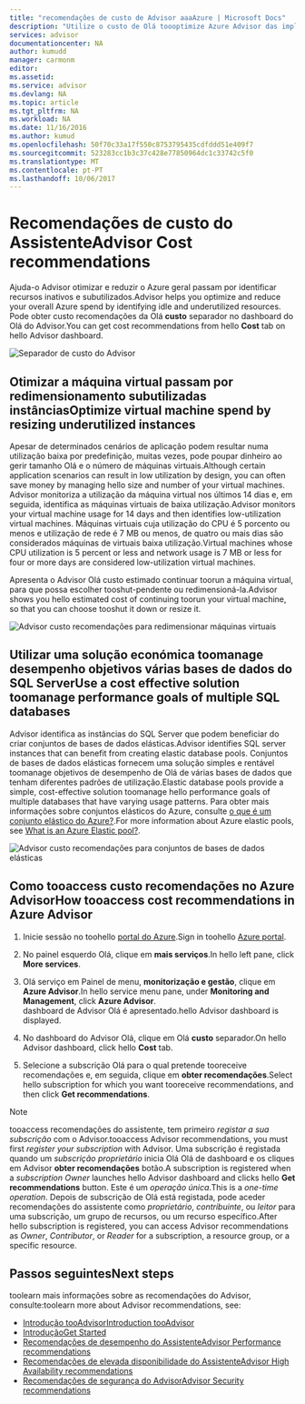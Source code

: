 ```yaml
---
title: "recomendações de custo de Advisor aaaAzure | Microsoft Docs"
description: "Utilize o custo de Olá toooptimize Azure Advisor das implementações do Azure."
services: advisor
documentationcenter: NA
author: kumudd
manager: carmonm
editor: 
ms.assetid: 
ms.service: advisor
ms.devlang: NA
ms.topic: article
ms.tgt_pltfrm: NA
ms.workload: NA
ms.date: 11/16/2016
ms.author: kumud
ms.openlocfilehash: 50f70c33a17f550c8753795435cdfddd51e409f7
ms.sourcegitcommit: 523283cc1b3c37c428e77850964dc1c33742c5f0
ms.translationtype: MT
ms.contentlocale: pt-PT
ms.lasthandoff: 10/06/2017
---
```

# <a name="advisor-cost-recommendations"></a><span data-ttu-id="f9b60-103">Recomendações de custo do Assistente</span><span class="sxs-lookup"><span data-stu-id="f9b60-103">Advisor Cost recommendations</span></span>

<span data-ttu-id="f9b60-104">Ajuda-o Advisor otimizar e reduzir o Azure geral passam por identificar recursos inativos e subutilizados.</span><span class="sxs-lookup"><span data-stu-id="f9b60-104">Advisor helps you optimize and reduce your overall Azure spend by identifying idle and underutilized resources.</span></span> <span data-ttu-id="f9b60-105">Pode obter custo recomendações da Olá **custo** separador no dashboard do Olá do Advisor.</span><span class="sxs-lookup"><span data-stu-id="f9b60-105">You can get cost recommendations from hello **Cost** tab on hello Advisor dashboard.</span></span>

![Separador de custo do Advisor](./media/advisor-cost-recommendations/advisor-cost-tab2.png)

## <a name="optimize-virtual-machine-spend-by-resizing-underutilized-instances"></a><span data-ttu-id="f9b60-107">Otimizar a máquina virtual passam por redimensionamento subutilizadas instâncias</span><span class="sxs-lookup"><span data-stu-id="f9b60-107">Optimize virtual machine spend by resizing underutilized instances</span></span> 
<span data-ttu-id="f9b60-108">Apesar de determinados cenários de aplicação podem resultar numa utilização baixa por predefinição, muitas vezes, pode poupar dinheiro ao gerir tamanho Olá e o número de máquinas virtuais.</span><span class="sxs-lookup"><span data-stu-id="f9b60-108">Although certain application scenarios can result in low utilization by design, you can often save money by managing hello size and number of your virtual machines.</span></span> <span data-ttu-id="f9b60-109">Advisor monitoriza a utilização da máquina virtual nos últimos 14 dias e, em seguida, identifica as máquinas virtuais de baixa utilização.</span><span class="sxs-lookup"><span data-stu-id="f9b60-109">Advisor monitors your virtual machine usage for 14 days and then identifies low-utilization virtual machines.</span></span> <span data-ttu-id="f9b60-110">Máquinas virtuais cuja utilização do CPU é 5 porcento ou menos e utilização de rede é 7 MB ou menos, de quatro ou mais dias são considerados máquinas de virtuais baixa utilização.</span><span class="sxs-lookup"><span data-stu-id="f9b60-110">Virtual machines whose CPU utilization is 5 percent or less and network usage is 7 MB or less for four or more days are considered low-utilization virtual machines.</span></span>

<span data-ttu-id="f9b60-111">Apresenta o Advisor Olá custo estimado continuar toorun a máquina virtual, para que possa escolher tooshut-pendente ou redimensioná-la.</span><span class="sxs-lookup"><span data-stu-id="f9b60-111">Advisor shows you hello estimated cost of continuing toorun your virtual machine, so that you can choose tooshut it down or resize it.</span></span>  

![Advisor custo recomendações para redimensionar máquinas virtuais](./media/advisor-cost-recommendations/advisor-cost-resizevms.png)

## <a name="use-a-cost-effective-solution-toomanage-performance-goals-of-multiple-sql-databases"></a><span data-ttu-id="f9b60-113">Utilizar uma solução económica toomanage desempenho objetivos várias bases de dados do SQL Server</span><span class="sxs-lookup"><span data-stu-id="f9b60-113">Use a cost effective solution toomanage performance goals of multiple SQL databases</span></span>
<span data-ttu-id="f9b60-114">Advisor identifica as instâncias do SQL Server que podem beneficiar do criar conjuntos de bases de dados elásticas.</span><span class="sxs-lookup"><span data-stu-id="f9b60-114">Advisor identifies SQL server instances that can benefit from creating elastic database pools.</span></span> <span data-ttu-id="f9b60-115">Conjuntos de bases de dados elásticas fornecem uma solução simples e rentável toomanage objetivos de desempenho de Olá de várias bases de dados que tenham diferentes padrões de utilização.</span><span class="sxs-lookup"><span data-stu-id="f9b60-115">Elastic database pools provide a simple, cost-effective solution toomanage hello performance goals of multiple databases that have varying usage patterns.</span></span> <span data-ttu-id="f9b60-116">Para obter mais informações sobre conjuntos elásticos do Azure, consulte [o que é um conjunto elástico do Azure?](https://azure.microsoft.com/en-us/documentation/articles/sql-database-elastic-pool/).</span><span class="sxs-lookup"><span data-stu-id="f9b60-116">For more information about Azure elastic pools, see [What is an Azure Elastic pool?](https://azure.microsoft.com/en-us/documentation/articles/sql-database-elastic-pool/).</span></span>

![Advisor custo recomendações para conjuntos de bases de dados elásticas](./media/advisor-cost-recommendations/advisor-cost-elasticdbpools.png)

## <a name="how-tooaccess-cost-recommendations-in-azure-advisor"></a><span data-ttu-id="f9b60-118">Como tooaccess custo recomendações no Azure Advisor</span><span class="sxs-lookup"><span data-stu-id="f9b60-118">How tooaccess cost recommendations in Azure Advisor</span></span>

1. <span data-ttu-id="f9b60-119">Inicie sessão no toohello [portal do Azure](https://portal.azure.com).</span><span class="sxs-lookup"><span data-stu-id="f9b60-119">Sign in toohello [Azure portal](https://portal.azure.com).</span></span>

2. <span data-ttu-id="f9b60-120">No painel esquerdo Olá, clique em **mais serviços**.</span><span class="sxs-lookup"><span data-stu-id="f9b60-120">In hello left pane, click **More services**.</span></span>

3. <span data-ttu-id="f9b60-121">Olá serviço em Painel de menu, **monitorização e gestão**, clique em **Azure Advisor**.</span><span class="sxs-lookup"><span data-stu-id="f9b60-121">In hello service menu pane, under **Monitoring and Management**, click **Azure Advisor**.</span></span>  
 <span data-ttu-id="f9b60-122">dashboard de Advisor Olá é apresentado.</span><span class="sxs-lookup"><span data-stu-id="f9b60-122">hello Advisor dashboard is displayed.</span></span>

4. <span data-ttu-id="f9b60-123">No dashboard do Advisor Olá, clique em Olá **custo** separador.</span><span class="sxs-lookup"><span data-stu-id="f9b60-123">On hello Advisor dashboard, click hello **Cost** tab.</span></span>

5. <span data-ttu-id="f9b60-124">Selecione a subscrição Olá para o qual pretende tooreceive recomendações e, em seguida, clique em **obter recomendações**.</span><span class="sxs-lookup"><span data-stu-id="f9b60-124">Select hello subscription for which you want tooreceive recommendations, and then click **Get recommendations**.</span></span>

> [!NOTE]
> <span data-ttu-id="f9b60-125">tooaccess recomendações do assistente, tem primeiro *registar a sua subscrição* com o Advisor.</span><span class="sxs-lookup"><span data-stu-id="f9b60-125">tooaccess Advisor recommendations, you must first *register your subscription* with Advisor.</span></span> <span data-ttu-id="f9b60-126">Uma subscrição é registada quando um *subscrição proprietário* inicia Olá Olá de dashboard e os cliques em Advisor **obter recomendações** botão.</span><span class="sxs-lookup"><span data-stu-id="f9b60-126">A subscription is registered when a *subscription Owner* launches hello Advisor dashboard and clicks hello **Get recommendations** button.</span></span> <span data-ttu-id="f9b60-127">Este é um *operação única*.</span><span class="sxs-lookup"><span data-stu-id="f9b60-127">This is a *one-time operation*.</span></span> <span data-ttu-id="f9b60-128">Depois de subscrição de Olá está registada, pode aceder recomendações do assistente como *proprietário*, *contribuinte*, ou *leitor* para uma subscrição, um grupo de recursos, ou um recurso específico.</span><span class="sxs-lookup"><span data-stu-id="f9b60-128">After hello subscription is registered, you can access Advisor recommendations as *Owner*, *Contributor*, or *Reader* for a subscription, a resource group, or a specific resource.</span></span>

## <a name="next-steps"></a><span data-ttu-id="f9b60-129">Passos seguintes</span><span class="sxs-lookup"><span data-stu-id="f9b60-129">Next steps</span></span>

<span data-ttu-id="f9b60-130">toolearn mais informações sobre as recomendações do Advisor, consulte:</span><span class="sxs-lookup"><span data-stu-id="f9b60-130">toolearn more about Advisor recommendations, see:</span></span>
* [<span data-ttu-id="f9b60-131">Introdução tooAdvisor</span><span class="sxs-lookup"><span data-stu-id="f9b60-131">Introduction tooAdvisor</span></span>](advisor-overview.md)
* [<span data-ttu-id="f9b60-132">Introdução</span><span class="sxs-lookup"><span data-stu-id="f9b60-132">Get Started</span></span>](advisor-get-started.md)
* [<span data-ttu-id="f9b60-133">Recomendações de desempenho do Assistente</span><span class="sxs-lookup"><span data-stu-id="f9b60-133">Advisor Performance recommendations</span></span>](advisor-cost-recommendations.md)
* [<span data-ttu-id="f9b60-134">Recomendações de elevada disponibilidade do Assistente</span><span class="sxs-lookup"><span data-stu-id="f9b60-134">Advisor High Availability recommendations</span></span>](advisor-cost-recommendations.md)
* [<span data-ttu-id="f9b60-135">Recomendações de segurança do Advisor</span><span class="sxs-lookup"><span data-stu-id="f9b60-135">Advisor Security recommendations</span></span>](advisor-cost-recommendations.md)
